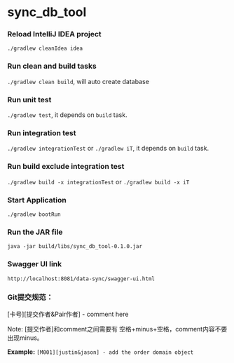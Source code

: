 # sync_db_tool

### Reload IntelliJ IDEA project
`./gradlew cleanIdea idea`

### Run clean and build tasks
`./gradlew clean build`, will auto create database

### Run unit test
`./gradlew test`, it depends on `build` task.

### Run integration test
`./gradlew integrationTest` or `./gradlew iT`, it depends on `build` task.

### Run build exclude integration test
`./gradlew build -x integrationTest` or `./gradlew build -x iT`

### Start Application
`./gradlew bootRun`

### Run the JAR file
`java -jar build/libs/sync_db_tool-0.1.0.jar`

### Swagger UI link
`http://localhost:8081/data-sync/swagger-ui.html`


### Git提交规范：

[卡号][提交作者&Pair作者] - comment here

Note: [提交作者]和comment之间需要有 空格+minus+空格，comment内容不要出现minus。

**Example:** `[M001][justin&jason] - add the order domain object`

